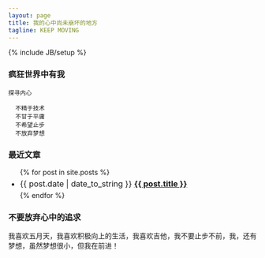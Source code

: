 ```yaml
---
layout: page
title: 我的心中尚未崩坏的地方
tagline: KEEP MOVING
---
```

{% include JB/setup %}



### 疯狂世界中有我 


    
    探寻内心
    
      不精于技术
      不甘于平庸
      不希望止步
      不放弃梦想

### 最近文章

<ul class="posts">
  {% for post in site.posts %}
    <li style="font-size:12pt;line-height:30px;"><span>{{ post.date | date_to_string }}</span> <span style="color:red;font-weight:bold;"&raquo;&raquo;&raquo;&raquo;</span> <a href="{{ BASE_PATH }}{{ post.url }}">{{ post.title }}</a></li>
  {% endfor %}
</ul>

### 不要放弃心中的追求

我喜欢五月天，我喜欢积极向上的生活，我喜欢吉他，我不要止步不前，我，还有梦想，虽然梦想很小，但我在前进！


